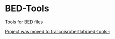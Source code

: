 BED-Tools
=========

Tools for BED files

[Project was moved to francoisrobertlab/bed-tools-j](https://github.com/francoisrobertlab/bed-tools-j)
